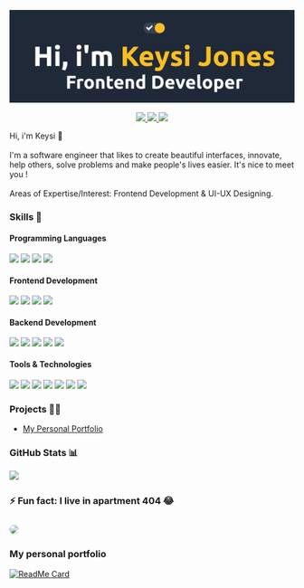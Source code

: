 <p align="center">
  <img src="./presentation.png">
</p>

<p align="center">
  <a href="https://www.linkedin.com/in/keysijones/">
    <img src="https://img.shields.io/badge/LinkedIn-0077B5?style=for-the-badge&logo=linkedin&logoColor=white">
  </a>
  <a href="https://twitter.com/keysi_jones">
    <img src="https://img.shields.io/badge/Twitter-1DA1F2?style=for-the-badge&logo=twitter&logoColor=white">
  </a>
  </a>
  <a href="mailto:keysijones02@gmail.com">
    <img src="https://img.shields.io/badge/Gmail-D14836?style=for-the-badge&logo=gmail&logoColor=white">
  </a>
</p>

Hi, i'm Keysi 👋
<br/>
<br/>
I'm a software engineer that likes to create beautiful
interfaces, innovate, help others, solve problems and make
people's lives easier. It's nice to meet you !
<br/>
<br/>
Areas of Expertise/Interest: Frontend Development & UI-UX Designing.

<h3>
  Skills 💼
</h3>
<h4>Programming Languages</h4>
<p>
  <img src="https://img.shields.io/badge/JavaScript-F7DF1E?style=for-the-badge&logo=javascript&logoColor=black">
  <img src="https://img.shields.io/badge/TypeScript-007ACC?style=for-the-badge&logo=typescript&logoColor=white">
    <img src="https://img.shields.io/badge/Java-red?style=for-the-badge&logo=java&logoColor=white">
      <img src="https://img.shields.io/badge/PHP-purple?style=for-the-badge&logo=php&logoColor=white">
</p>
<h4>Frontend Development</h4>
<p>
  <img src="https://img.shields.io/badge/HTML5-E34F26?style=for-the-badge&logo=html5&logoColor=white">
  <img src="https://img.shields.io/badge/CSS3-1572B6?style=for-the-badge&logo=css3&logoColor=white">
  <img src="https://img.shields.io/badge/React-20232A?style=for-the-badge&logo=react&logoColor=61DAFB">
  <img src="https://img.shields.io/badge/Tailwind_CSS-38B2AC?style=for-the-badge&logo=tailwind-css&logoColor=white">
</p>
<h4>Backend Development</h4>
<p>
  <img src="https://img.shields.io/badge/Node.js-339933?style=for-the-badge&logo=nodedotjs&logoColor=white">
  <img src="https://img.shields.io/badge/Express.js-000000?style=for-the-badge&logo=express&logoColor=white">
  <img src="https://img.shields.io/badge/MongoDB-white?style=for-the-badge&logo=mongodb&logoColor=4EA94B">
  <img src="https://img.shields.io/badge/MySQL-005C84?style=for-the-badge&logo=mysql&logoColor=white">
  <img src="https://img.shields.io/badge/Mongoose-00C58E?style=for-the-badge">
</p>
<h4>Tools & Technologies</h4>
<p>
  <img src="https://img.shields.io/badge/Git-F05032?style=for-the-badge&logo=git&logoColor=white">
  <img src="https://img.shields.io/badge/GitHub-100000?style=for-the-badge&logo=github&logoColor=white">
  <img src="https://img.shields.io/badge/Linux-FCC624?style=for-the-badge&logo=linux&logoColor=black">
  <img src="https://img.shields.io/badge/Postman-FF6C37?style=for-the-badge&logo=Postman&logoColor=white">
  <img src="https://img.shields.io/badge/Heroku-430098?style=for-the-badge&logo=heroku&logoColor=white">
  <img src="https://img.shields.io/badge/Vercel-000000?style=for-the-badge&logo=vercel&logoColor=white">
    <img src="https://img.shields.io/badge/Netlify-000000?style=for-the-badge&logo=netlify&logoColor=white">
</p>

<h3>
  Projects 👨‍💻
</h3>
<ul>
  <li><a href="https://github.com/KeysiJones/KeysiJones">My Personal Portfolio</a></li>
</ul>
<h3>
  GitHub Stats 📊
</h3>
<p align="left">
  <img src="https://github-readme-stats.vercel.app/api?username=KeysiJones&show_icons=true&theme=vision-friendly-dark">
</p>
<h3>
⚡ Fun fact: I live in apartment 404 😂
</h3>
<p align="left">
<img src="https://external-preview.redd.it/U5Z6Tx85_hs_TV5Sm7990ckwCMX9LfU6upyLsoGJJdA.jpg?auto=webp&s=4fd81ce826fdc4b11ed98d1375edd643b23dba9c" width="50%" style="border-radius: 10px; margin-top: 10px;"/>
</p>

### My personal portfolio

[![ReadMe Card](https://github-readme-stats.vercel.app/api/pin/?username=KeysiJones&repo=KeysiJones&theme=tokyonight&show_icons=true)](https://github.com/KeysiJones/KeysiJones)
